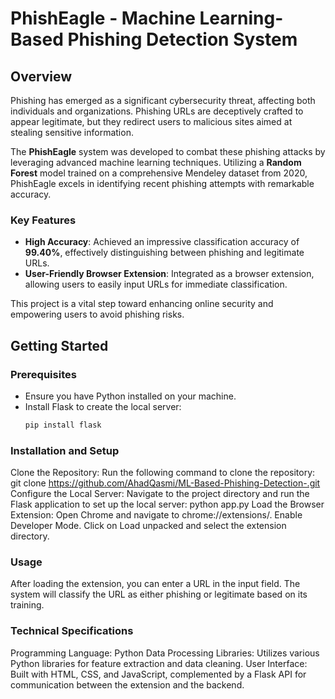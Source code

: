 # PhishEagle - Machine Learning-Based Phishing Detection System
## Overview
Phishing has emerged as a significant cybersecurity threat, affecting both individuals and organizations. Phishing URLs are deceptively crafted to appear legitimate, but they redirect users to malicious sites aimed at stealing sensitive information.

The **PhishEagle** system was developed to combat these phishing attacks by leveraging advanced machine learning techniques. Utilizing a **Random Forest** model trained on a comprehensive Mendeley dataset from 2020, PhishEagle excels in identifying recent phishing attempts with remarkable accuracy.

### Key Features
- **High Accuracy**: Achieved an impressive classification accuracy of **99.40%**, effectively distinguishing between phishing and legitimate URLs.
- **User-Friendly Browser Extension**: Integrated as a browser extension, allowing users to easily input URLs for immediate classification.

This project is a vital step toward enhancing online security and empowering users to avoid phishing risks.

## Getting Started

### Prerequisites
- Ensure you have Python installed on your machine.
- Install Flask to create the local server:
   ```bash
   pip install flask

### Installation and Setup
Clone the Repository:
Run the following command to clone the repository:
git clone https://github.com/AhadQasmi/ML-Based-Phishing-Detection-.git
Configure the Local Server:
Navigate to the project directory and run the Flask application to set up the local server:
python app.py
Load the Browser Extension:
Open Chrome and navigate to chrome://extensions/.
Enable Developer Mode.
Click on Load unpacked and select the extension directory.
### Usage
After loading the extension, you can enter a URL in the input field. The system will classify the URL as either phishing or legitimate based on its training.

### Technical Specifications
Programming Language: Python
Data Processing Libraries: Utilizes various Python libraries for feature extraction and data cleaning.
User Interface: Built with HTML, CSS, and JavaScript, complemented by a Flask API for communication between the extension and the backend.
